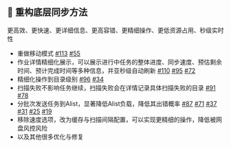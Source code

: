 <!--2025-04-17-->

## 🚀 重构底层同步方法

更高效、更快速、更详细信息、更高容错、更精细操作、更低资源占用、秒级实时性

* 重做移动模式 [#113](https://github.com/dr34m-cn/taosync/issues/113) [#55](https://github.com/dr34m-cn/taosync/issues/55)
* 作业详情精细化展示，可以展示进行中任务的整体进度、同步速度、预估剩余时间、预计完成时间等多种信息，并亚秒级自动刷新 [#110](https://github.com/dr34m-cn/taosync/issues/110) [#95](https://github.com/dr34m-cn/taosync/issues/95) [#72](https://github.com/dr34m-cn/taosync/issues/72)
* 精细化操作到目录级别 [#96](https://github.com/dr34m-cn/taosync/issues/96) [#34](https://github.com/dr34m-cn/taosync/issues/34)
* 扫描失败不影响任务继续，扫描失败会在详情记录具体扫描失败的目录 [#91](https://github.com/dr34m-cn/taosync/issues/91) [#78](https://github.com/dr34m-cn/taosync/issues/78)
* 分批次发送任务到Alist，显著降低Alist负载，降低其出错概率 [#87](https://github.com/dr34m-cn/taosync/issues/87) [#71](https://github.com/dr34m-cn/taosync/issues/71) [#37](https://github.com/dr34m-cn/taosync/issues/37) [#31](https://github.com/dr34m-cn/taosync/issues/31) [#25](https://github.com/dr34m-cn/taosync/issues/25) [#19](https://github.com/dr34m-cn/taosync/issues/19)
* 移除速度选项，改为缓存与扫描间隔配置，可以实现更精细的操作，降低被网盘风控风险
* 以及其他很多优化与修复
